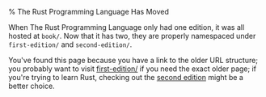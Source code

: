 % The Rust Programming Language Has Moved

When The Rust Programming Language only had one edition, it was all hosted at
`book/`. Now that it has two, they are properly namespaced under
`first-edition/` and `second-edition/`.

You've found this page because you have a link to the older URL structure; you
probably want to visit [first-edition/] if you need the exact older page; if
you're trying to learn Rust, checking out the [second edition] might be a
better choice.

[first-edition/]: first-edition/conditional-compilation.html
[second edition]: second-edition/index.html
